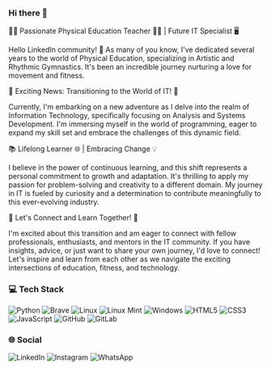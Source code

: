 ### Hi there 👋

🏋️‍♂️ Passionate Physical Education Teacher 🤸‍♂️ | Future IT Specialist 🖥️

Hello LinkedIn community! 👋 As many of you know, I've dedicated several years to the world of Physical Education, specializing in Artistic and Rhythmic Gymnastics. It's been an incredible journey nurturing a love for movement and fitness.

🚀 Exciting News: Transitioning to the World of IT! 🚀

Currently, I'm embarking on a new adventure as I delve into the realm of Information Technology, specifically focusing on Analysis and Systems Development. I'm immersing myself in the world of programming, eager to expand my skill set and embrace the challenges of this dynamic field.

📚 Lifelong Learner 🌐 | Embracing Change 💡

I believe in the power of continuous learning, and this shift represents a personal commitment to growth and adaptation. It's thrilling to apply my passion for problem-solving and creativity to a different domain. My journey in IT is fueled by curiosity and a determination to contribute meaningfully to this ever-evolving industry.

🤝 Let's Connect and Learn Together! 🌟

I'm excited about this transition and am eager to connect with fellow professionals, enthusiasts, and mentors in the IT community. If you have insights, advice, or just want to share your own journey, I'd love to connect! Let's inspire and learn from each other as we navigate the exciting intersections of education, fitness, and technology.

### 💻 Tech Stack
![Python](https://img.shields.io/badge/python-3670A0?style=for-the-badge&logo=python&logoColor=ffdd54) ![Brave](https://img.shields.io/badge/Brave-FB542B?style=for-the-badge&logo=Brave&logoColor=white) ![Linux](https://img.shields.io/badge/Linux-FCC624?style=for-the-badge&logo=linux&logoColor=black) ![Linux Mint](https://img.shields.io/badge/Linux%20Mint-87CF3E?style=for-the-badge&logo=Linux%20Mint&logoColor=white) ![Windows](https://img.shields.io/badge/Windows-0078D6?style=for-the-badge&logo=windows&logoColor=white) ![HTML5](https://img.shields.io/badge/html5-%23E34F26.svg?style=for-the-badge&logo=html5&logoColor=white) ![CSS3](https://img.shields.io/badge/css3-%231572B6.svg?style=for-the-badge&logo=css3&logoColor=white) ![JavaScript](https://img.shields.io/badge/javascript-%23323330.svg?style=for-the-badge&logo=javascript&logoColor=%23F7DF1E) ![GitHub](https://img.shields.io/badge/github-%23121011.svg?style=for-the-badge&logo=github&logoColor=white) ![GitLab](https://img.shields.io/badge/gitlab-%23181717.svg?style=for-the-badge&logo=gitlab&logoColor=white) 

### 🌐 Social 

![LinkedIn](https://img.shields.io/badge/linkedin-%230077B5.svg?style=for-the-badge&logo=linkedin&logoColor=white) ![Instagram](https://img.shields.io/badge/Instagram-%23E4405F.svg?style=for-the-badge&logo=Instagram&logoColor=white) ![WhatsApp](https://img.shields.io/badge/WhatsApp-25D366?style=for-the-badge&logo=whatsapp&logoColor=white)
<!--
**GaahZanelato/GaahZanelato** is a ✨ _special_ ✨ repository because its `README.md` (this file) appears on your GitHub profile.

Here are some ideas to get you started:

- 🔭 I’m currently working on ...
- 🌱 I’m currently learning ...
- 👯 I’m looking to collaborate on ...
- 🤔 I’m looking for help with ...
- 💬 Ask me about ...
- 📫 How to reach me: ...
- 😄 Pronouns: ...
- ⚡ Fun fact: ...
-->
